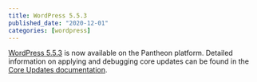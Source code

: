 ```yaml
---
title: WordPress 5.5.3
published_date: "2020-12-01"
categories: [wordpress]
---
```

[WordPress 5.5.3](https://wordpress.org/news/2020/10/wordpress-5-5-3-maintenance-release/) is now available on the Pantheon platform. Detailed information on applying and debugging core updates can be found in the [Core Updates documentation](/core-updates).
